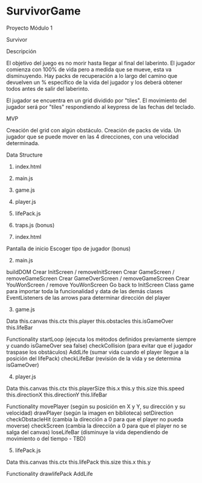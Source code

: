 # SurvivorGame
Proyecto Módulo 1

Survivor

Descripción

El objetivo del juego es no morir hasta llegar al final del laberinto. El jugador comienza con 100% de vida pero a medida que se mueve, esta va disminuyendo. Hay packs de recuperación a lo largo del camino que devuelven un % específico de la vida del jugador y los deberá obtener todos antes de salir del laberinto. 

El jugador se encuentra en un grid dividido por "tiles". 
El movimiento del jugador será por "tiles" respondiendo al keypress de las fechas del teclado.

MVP

Creación del grid con algún obstáculo. 
Creación de packs de vida.
Un jugador que se puede mover en las 4 direcciones, con una velocidad determinada.

Data Structure

1. index.html
2. main.js
3. game.js
4. player.js
5. lifePack.js
6. traps.js (bonus)

1. index.html

Pantalla de inicio
Escoger tipo de jugador (bonus)

2. main.js

buildDOM
Crear InitScreen / removeInitScreen
Crear GameScreen / removeGameScreen
Crear GameOverScreen / removeGameScreen
Crear YouWonScreen / remove YouWonScreen
Go back to InitScreen
Class game para importar toda la funcionalidad y data de las demás clases
EventListeners de las arrows para determinar dirección del player

3. game.js

Data
    this.canvas
    this.ctx
    this.player
    this.obstacles
    this.isGameOver
    this.lifeBar

Functionality
    startLoop (ejecuta los métodos definidos previamente siempre y cuando isGameOver sea false)
    checkCollision (para evitar que el jugador traspase los obstáculos)
    AddLife (sumar vida cuando el player llegue a la posición del lifePack)
    checkLifeBar (revisión de la vida y se determina isGameOver)

4. player.js

Data
    this.canvas
    this.ctx
    this.playerSize
    this.x
    this.y
    this.size
    this.speed
    this.directionX
    this.directionY
    this.lifeBar

Functionality
    movePlayer (según su posición en X y Y, su dirección y su velocidad)
    drawPlayer (según la imagen en biblioteca)
    setDirection
    checkObstacleHit (cambia la dirección a 0 para que el player no pueda moverse)
    checkScreen (cambia la dirección a 0 para que el player no se salga del canvas)
    loseLifeBar (disminuye la vida dependiendo de movimiento o del tiempo - TBD)

5. lifePack.js

Data
    this.canvas
    this.ctx
    this.lifePack
    this.size
    this.x
    this.y


Functionality
    drawlifePack
    AddLife 